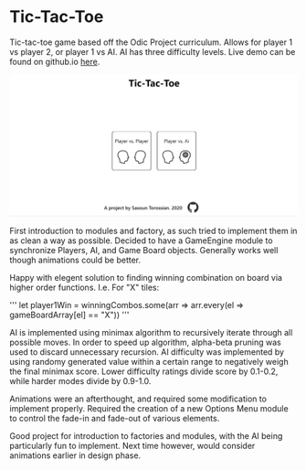 # Tic-Tac-Toe
Tic-tac-toe game based off the Odic Project curriculum. Allows for player 1 vs player 2, or player 1 vs AI. AI has three difficulty levels. Live demo can be found on github.io [here](https://sasountorossian.github.io/Tic-Tac-Toe/).

![Tic-tac-toe demonstration](Tic-tac-toe.gif)

First introduction to modules and factory, as such tried to implement them in as clean a way as possible. Decided to have a GameEngine module to synchronize Players, AI, and Game Board objects.
Generally works well though animations could be better.

Happy with elegent solution to finding winning combination on board via higher order functions. I.e. For "X" tiles: 

'''
let player1Win = winningCombos.some(arr => arr.every(el => gameBoardArray[el] == "X")) 
'''

AI is implemented using minimax algorithm to recursively iterate through all possible moves. In order to speed up algorithm, alpha-beta pruning was used to discard unnecessary recursion.
AI difficulty was implemented by using randomy generated value within a certain range to negatively weigh the final minimax score. Lower difficulty ratings divide score by 0.1-0.2, while
harder modes divide by 0.9-1.0.

Animations were an afterthought, and required some modification to implement properly. Required the creation of a new Options Menu module to control the fade-in and fade-out of various elements.

Good project for introduction to factories and modules, with the AI being particularly fun to implement. Next time however, would consider animations earlier in design phase.
